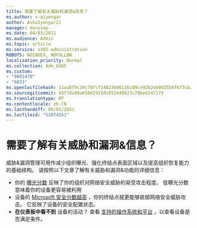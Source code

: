 ```yaml
---
title: 需要了解有关威胁和漏洞&信息？
ms.author: v-aiyengar
author: AshaIyengar21
manager: dansimp
ms.date: 04/03/2021
ms.audience: Admin
ms.topic: article
ms.service: o365-administration
ROBOTS: NOINDEX, NOFOLLOW
localization_priority: Normal
ms.collection: Adm_O365
ms.custom:
- "9001470"
- "6033"
ms.openlocfilehash: 11aa8f9c34c70fcf14823606116c89ce92b2eb9935b6f677cba00529ded22648
ms.sourcegitcommit: b5f7da89a650d2915dc652449623c78be6247175
ms.translationtype: MT
ms.contentlocale: zh-CN
ms.lasthandoff: 08/05/2021
ms.locfileid: "53974551"
---
```

# <a name="need-to-know-more-on-threat--vulnerability-management"></a>需要了解有关威胁和漏洞&信息？

威胁&漏洞管理可用作减少组织曝光、强化终结点表面区域以及提高组织恢复能力的基础结构。 请按照以下文章了解有关威胁和漏洞&功能的详细信息：

- 你的 [曝光分数](https://docs.microsoft.com/windows/security/threat-protection/microsoft-defender-atp/tvm-exposure-score) 反映了你的组织对网络安全威胁的易受攻击程度。 低曝光分数意味着你的设备更容易被利用
- 设备的 [Microsoft 安全分数越高](https://docs.microsoft.com/windows/security/threat-protection/microsoft-defender-atp/tvm-microsoft-secure-score-devices) ，你的终结点就更能够抵御网络安全威胁攻击。 它反映了设备的安全配置状态。
- **在仪表板中看不到** 设备的活动？ 查看 [支持的操作系统和平台](https://docs.microsoft.com/windows/security/threat-protection/microsoft-defender-atp/tvm-supported-os) ，以查看设备是否满足条件。
